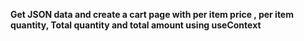 <b>Get JSON data and create a cart page with per item price , per item quantity, Total quantity and total amount using useContext</b>
